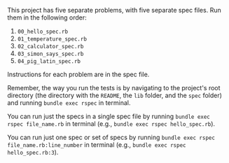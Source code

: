 This project has five separate problems, with five separate spec files. Run
them in the following order:

1. `00_hello_spec.rb`
1. `01_temperature_spec.rb`
1. `02_calculator_spec.rb`
1. `03_simon_says_spec.rb`
1. `04_pig_latin_spec.rb`

Instructions for each problem are in the spec file.

Remember, the way you run the tests is by navigating to the project's root
directory (the directory with the `README`, the `lib` folder, and the `spec`
folder) and running `bundle exec rspec` in terminal.

You can run just the specs in a single spec file by running `bundle exec rspec
file_name.rb` in terminal (e.g., `bundle exec rspec
hello_spec.rb`).

You can run just one spec or set of specs by running `bundle exec rspec
file_name.rb:line_number` in terminal (e.g., `bundle exec rspec
hello_spec.rb:3`).